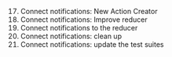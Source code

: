 17. Connect notifications: New Action Creator
18. Connect notifications: Improve reducer
19. Connect notifications to the reducer
20. Connect notifications: clean up
21. Connect notifications: update the test suites